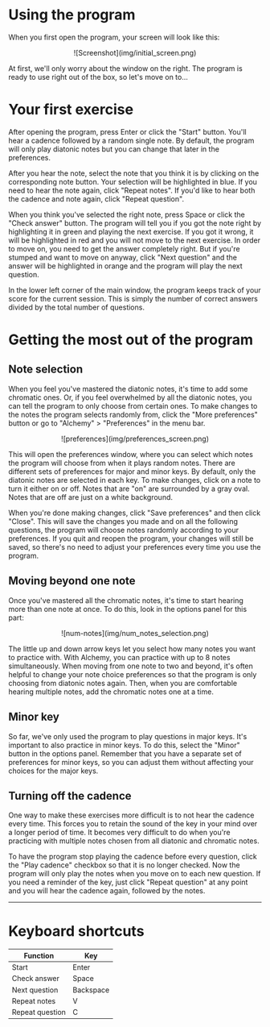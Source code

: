 # Using the program

When you first open the program, your screen will look like this:
<center>![Screenshot](img/initial_screen.png)</center>
 
At first, we'll only worry about the window on the right.  The program is ready to use right out of the box, so
let's move on to...

# Your first exercise
After opening the program, press Enter or click the "Start" button.  You'll hear a cadence followed by a random single
note.  By default, the program will only play diatonic notes but you can change that later in the preferences.

After you hear the note, select the note that you think it is by clicking on the corresponding note button.  Your
selection will be highlighted in blue.  If you need to hear the note again, click "Repeat notes".  If you'd like to
hear both the cadence and note again, click "Repeat question".

When you think you've selected the right note, press Space or click the "Check answer" button.  The program will tell
you if you got the note right by highlighting it in green and playing the next exercise.  If you got it wrong, it will
be highlighted in red and you will not move to the next exercise.  In order to move on, you need to get the answer
completely right.  But if you're stumped and want to move on anyway, click "Next question" and the answer will be
highlighted in orange and the program will play the next question.

In the lower left corner of the main window, the program keeps track of your score for the current session.  This is
simply the number of correct answers divided by the total number of questions.

# Getting the most out of the program
## Note selection
   When you feel you've mastered the diatonic notes, it's time to add some chromatic ones.  Or, if you feel overwhelmed
   by all the diatonic notes, you can tell the program to only choose from certain ones.  To make changes to the notes
   the program selects randomly from, click the "More preferences" button or go to "Alchemy" > "Preferences" in the
   menu bar.
   <center>![preferences](img/preferences_screen.png)</center>

   This will open the preferences window, where you can select which notes the program will choose from when it
   plays random notes.  There are different sets of preferences for major and minor keys.  By default, only the
   diatonic notes are selected in each key.  To make changes, click on a note to turn it either on or off.  Notes
   that are "on" are surrounded by a gray oval.  Notes that are off are just on a white background.

   When you're done making changes, click "Save preferences" and then click "Close".  This will save the changes
   you made and on all the following questions, the program will choose notes randomly according to your
   preferences.  If you quit and reopen the program, your changes will still be saved, so there's no need to adjust
   your preferences every time you use the program. 

## Moving beyond one note
Once you've mastered all the chromatic notes, it's time to start hearing more than one note at once.  To do this, look
in the options panel for this part:
<center>![num-notes](img/num_notes_selection.png)</center>
   
The little up and down arrow keys let you select how many notes you want to practice with.  With Alchemy, you can
practice with up to 8 notes simultaneously.  When moving from one note to two and beyond, it's often helpful to change
your note choice preferences so that the program is only choosing from diatonic notes again.  Then, when you are
comfortable hearing multiple notes, add the chromatic notes one at a time.

## Minor key
So far, we've only used the program to play questions in major keys.  It's important to also practice in minor keys.  To
do this, select the "Minor" button in the options panel.  Remember that you have a separate set of preferences for minor
keys, so you can adjust them without affecting your choices for the major keys.

## Turning off the cadence
One way to make these exercises more difficult is to not hear the cadence every time.  This forces you to retain
the sound of the key in your mind over a longer period of time.  It becomes very difficult to do when you're
practicing with multiple notes chosen from all diatonic and chromatic notes.

To have the program stop playing the cadence before every question, click the "Play cadence" checkbox so that it
is no longer checked.  Now the program will only play the notes when you move on to each new question.  If you
need a reminder of the key, just click "Repeat question" at any point and you will hear the cadence again,
followed by the notes.

- - -
# Keyboard shortcuts

| Function      |   Key   |
 ---------------|---------|
Start	        |  Enter  |
Check answer    |  Space  |
Next question   |Backspace|
Repeat notes    |   V	  |
Repeat question |   C	  |
